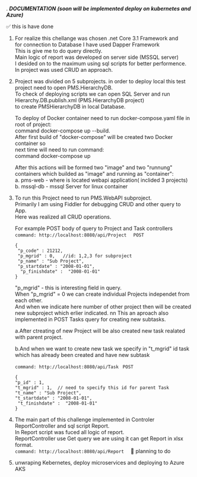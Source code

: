 .                                   ***DOCUMENTATION***
                       ___(soon will be implemented deploy on kubernetes and Azure)___
   
   :white_check_mark: this is have done
   
   1. For realize this chellange was chosen .net Core 3.1 Framework and  
   for connection to Database I have used Dapper Framework  
   This is give me to do query directly.  
   Main logic of report was developed on server side (MSSQL server)  
   I desided on to the maximum using sql scripts for better performence.  
   In project was used CRUD an approach.  
  
2. Project was divided on 5 subprojects. 
   in order to deploy local this test project need to open PMS.HierarchyDB.  
   To  check of deploying scripts we can open SQL Server and run Hierarchy.DB.publish.xml (PMS.HierarchyDB project)  
   to create PMSHierarchyDB in local Database.  
  
   To  deploy of Docker container need to run docker-compose.yaml file in root of project:  
   command docker-compose up --build.  
   After first build of "docker-compose" will be created two Docker container so  
   next time will need to run command:   
   command docker-compose up  
  
    After this actions will be formed two "image" and two "runnung" containers which builded as "image" and running as "container":  
      a. pms-web - where is located  webapi application( inclided 3 projects)  
      b. mssql-db - mssql Server for linux container   

3. To run this Project need to run PMS.WebAPI subproject.  
   Primarily I am using Fiddler for debugging CRUD and other query to App.   
   Here was realized all CRUD operations.  

   For example  POST body of query to Project and Task controllers  
   ```command: http://localhost:8080/api/Project  ``` 
   ```POST  ```
   ```
   {  
    "p_code" : 21212,  
    "p_mgrid" : 0,   //id: 1,2,3 for subproject  
    "p_name" : "Sub Project",  
    "p_startdate" : "2008-01-01",  
     "p_finishdate" :  "2008-01-01"  
   } 
    ```
   "p_mgrid" - this is interesting field in query.  
    When "p_mgrid" = 0 we can create individual Projects independet from each other.  
    And when we indicate here number of other project then will be created new subproject which  erlier indicated. nn
    This an aproach  also implemented in POST Tasks query for creating new subtasks.  

    a.After ctreating  of new Project  will be also created  new task realated  with  parent project.  
    
    b.And when we want to create new task we specify in "t_mgrid" id task which has already been created and have new subtask  
    
    ``` command: http://localhost:8080/api/Task  ```
    ``` POST  ```
    ```
   {  
    "p_id" : 1,  
    "t_mgrid" : 1,  // need to specify this id for parent Task  
    "t_name" : "Sub Project",  
    "t_startdate" : "2008-01-01",  
     "t_finishdate" :  "2008-01-01"  
    }  
    ```
4. The main part of this challenge implemented in Controler ReportController and sql script Report.  
   In Report script was fuced all logic of report.  
   ReportController use Get query we are using it can get Report in xlsx format.  
   ```command: http://localhost:8080/api/Report  ```
 :black_square_button: planning to do
 
5. unwraping Kebernetes, deploy microservices and deploying to Azure AKS
 
